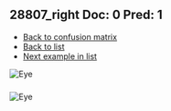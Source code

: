 ## 28807_right Doc: 0 Pred: 1
- [Back to confusion matrix](https://github.com/juliandewit/kaggle_retinopathy/blob/master/matrix.md)
- [Back to list](https://github.com/juliandewit/kaggle_retinopathy/blob/master/lists/01/list.md)
- [Next example in list](https://github.com/juliandewit/kaggle_retinopathy/blob/master/lists/01/28/28818_right.md)

![Eye](https://retinopaty.blob.core.windows.net/size1024/28807_right_0.jpeg)

### 

![Eye]()
